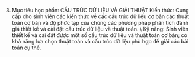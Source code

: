3. Mục tiêu học phần: CẤU TRÚC DỮ LIỆU VÀ GIẢI THUẬT Kiến thức: Cung cấp cho sinh viên các kiến thức về các cấu trúc dữ
liệu cơ bản các thuật toán cơ bản và độ phức tạp của chúng các phương
pháp phân tích đánh giá thiết kế và cài đặt cấu trúc dữ liệu và thuật
toán.
\ Kỹ năng: Sinh viên thiết kế và cài đặt được một số cấu trúc dữ
liệu và thuật toán cơ bản; có khả năng lựa chọn thuật toán và cấu trúc
dữ liệu phù hợp để giải các bài toán cụ thể.
